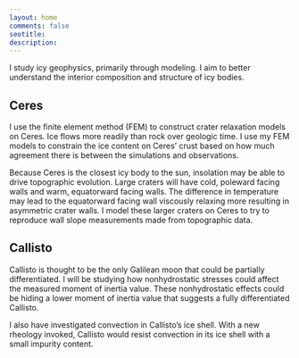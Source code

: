 ```yaml
---
layout: home
comments: false
seotitle: 
description: 
---
```

I study icy geophysics, primarily through modeling. I aim to better understand the interior composition and structure of icy bodies.

## Ceres
I use the finite element method (FEM) to construct crater relaxation models on Ceres. Ice flows more readily than rock over geologic time. I use my FEM models to constrain the ice content on Ceres’ crust based on how much agreement there is between the simulations and observations. 

Because Ceres is the closest icy body to the sun, insolation may be able to drive topographic evolution. Large craters will have cold, poleward facing walls and warm, equatorward facing walls. The difference in temperature may lead to the equatorward facing wall viscously relaxing more resulting in asymmetric crater walls. I model these larger craters on Ceres to try to reproduce wall slope measurements made from topographic data. 


## Callisto
Callisto is thought to be the only Galilean moon that could be partially differentiated. I will be studying how nonhydrostatic stresses could affect the measured moment of inertia value. These nonhydrostatic effects could be hiding a lower moment of inertia value that suggests a fully differentiated Callisto. 

I also have investigated convection in Callisto’s ice shell. With a new rheology invoked, Callisto would resist convection in its ice shell with a small impurity content. 


